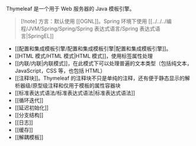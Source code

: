 Thymeleaf 是一个用于 Web 服务器的 Java 模板引擎。

> [!note] 方言：默认使用 [[OGNL]]。Spring 环境下使用 [[../../../编程/JVM/Spring/Spring/Spring 表达式语言/Spring 表达式语言|SpringEL]]

* [[配置和集成模板引擎/配置和集成模板引擎|配置和集成模板引擎]]。
* [[HTML 模式/HTML 模式|HTML 模式]]，使用标签属性处理
* [[内联/内联|内联模式]]，在此模式下可以处理普遍的文本类型（包括纯文本，JavaScript，CSS 等，也包括 HTML）
* [[注释块]]。Thymeleaf 的注释块不只是单纯的注释，还有便于静态显示的解析器级/原型级注释和仅用于模板的属性容器块
* [[标准表达式语法/标准表达式语法|标准表达式语法]]
* [[循环迭代]]
* [[延迟初始化]]
* [[分支结构]]
* [[日志]]
* [[缓存]]
* [[解耦模板]]


‍
